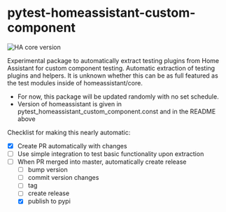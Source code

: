 # pytest-homeassistant-custom-component

![HA core version](https://img.shields.io/static/v1?label=HA+core+version&message=0.116.0.dev0&labelColor=blue)

Experimental package to automatically extract testing plugins from Home Assistant for custom component testing. Automatic extraction of testing plugins and helpers. It is unknown whether this can be as full featured as the test modules inside of homeassistant/core.

* For now, this package will be updated randomly with no set schedule.
* Version of homeassistant is given in pytest_homeassistant_custom_component.const and in the README above

Checklist for making this nearly automatic:
- [x] Create PR automatically with changes
- [ ] Use simple integration to test basic functionality upon extraction
- [ ] When PR merged into master, automatically create release
  - [ ] bump version
  - [ ] commit version changes
  - [ ] tag
  - [ ] create release
  - [x] publish to pypi
